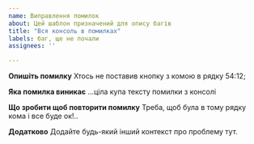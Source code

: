 ```yaml
---
name: Виправлення помилок
about: Цей шаблон призначений для опису багів
title: "Вся консоль в помилках"
labels: баг, ще не почали
assignees: ''

---
```


**Опишіть помилку**
Хтось не поставив кнопку з комою в рядку 54:12;

**Яка помилка виникає**
...ціла купа тексту помилки з консолі

**Що зробити щоб повторити помилку**
Треба, щоб була в тому рядку кома і все буде ок!..

**Додатково**
Додайте будь-який інший контекст про проблему тут.
